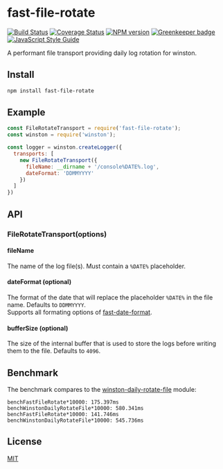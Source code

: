 # fast-file-rotate

[![Build Status](https://travis-ci.org/SerayaEryn/fast-file-rotate.svg?branch=master)](https://travis-ci.org/SerayaEryn/fast-file-rotate)
[![Coverage Status](https://coveralls.io/repos/github/SerayaEryn/fast-file-rotate/badge.svg?branch=master)](https://coveralls.io/github/SerayaEryn/fast-file-rotate?branch=master)
[![NPM version](https://img.shields.io/npm/v/fast-file-rotate.svg?style=flat)](https://www.npmjs.com/package/fast-file-rotate) [![Greenkeeper badge](https://badges.greenkeeper.io/SerayaEryn/fast-file-rotate.svg)](https://greenkeeper.io/)
[![JavaScript Style Guide](https://img.shields.io/badge/code_style-standard-brightgreen.svg)](https://standardjs.com)

A performant file transport providing daily log rotation for winston.

## Install

```bash
npm install fast-file-rotate
```

## Example

```js
const FileRotateTransport = require('fast-file-rotate');
const winston = require('winston');

const logger = winston.createLogger({
  transports: [
    new FileRotateTransport({
      fileName: __dirname + '/console%DATE%.log',
      dateFormat: 'DDMMYYYY'
    })
  ]
})
```

## API

### FileRotateTransport(options)

#### fileName

The name of the log file(s). Must contain a `%DATE%` placeholder.

#### dateFormat (optional)

The format of the date that will replace the placeholder `%DATE%` in the file name. Defaults to `DDMMYYYY`.<br>
Supports all formating options of [fast-date-format](https://github.com/SerayaEryn/fast-date-format).

#### bufferSize (optional)

The size of the internal buffer that is used to store the logs before writing them to the file. Defaults to `4096`. 

## Benchmark

The benchmark compares to the [winston-daily-rotate-file](https://github.com/winstonjs/winston-daily-rotate-file) module:

```
benchFastFileRotate*10000: 175.397ms
benchWinstonDailyRotateFile*10000: 580.341ms
benchFastFileRotate*10000: 141.746ms
benchWinstonDailyRotateFile*10000: 545.736ms
```

## License

[MIT](./LICENSE)
